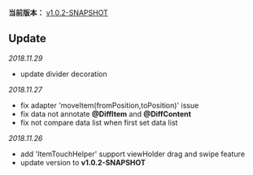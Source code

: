 
**当前版本：**
[v1.0.2-SNAPSHOT](https://android-sdks.liuwei.net.cn/service/local/repositories/snapshots/content/com/liuwei/android/diff-recycler/core/1.0.2-SNAPSHOT/core-1.0.2-20181127.062229-1.aar)


Update
------

*2018.11.29*
- update divider decoration

*2018.11.27*
- fix adapter 'moveItem(fromPosition,toPosition)' issue
- fix data <T> not annotate **@DiffItem** and **@DiffContent**
- fix not compare data list when first set data list

*2018.11.26*
- add 'ItemTouchHelper' support viewHolder drag and swipe feature
- update version to **v1.0.2-SNAPSHOT**
